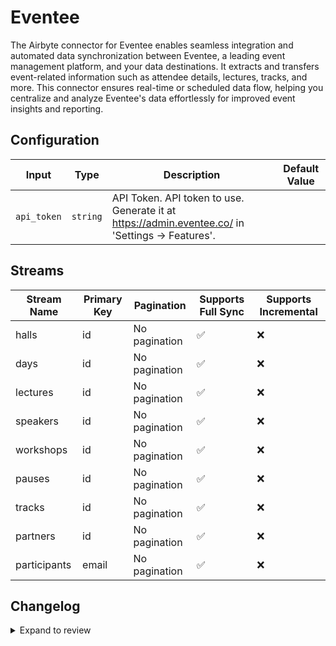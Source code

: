 # Eventee
The Airbyte connector for Eventee enables seamless integration and automated data synchronization between Eventee, a leading event management platform, and your data destinations. It extracts and transfers event-related information such as attendee details, lectures, tracks, and more. This connector ensures real-time or scheduled data flow, helping you centralize and analyze Eventee&#39;s data effortlessly for improved event insights and reporting.

## Configuration

| Input | Type | Description | Default Value |
|-------|------|-------------|---------------|
| `api_token` | `string` | API Token. API token to use. Generate it at https://admin.eventee.co/ in &#39;Settings -&gt; Features&#39;. |  |

## Streams
| Stream Name | Primary Key | Pagination | Supports Full Sync | Supports Incremental |
|-------------|-------------|------------|---------------------|----------------------|
| halls | id | No pagination | ✅ |  ❌  |
| days | id | No pagination | ✅ |  ❌  |
| lectures | id | No pagination | ✅ |  ❌  |
| speakers | id | No pagination | ✅ |  ❌  |
| workshops | id | No pagination | ✅ |  ❌  |
| pauses | id | No pagination | ✅ |  ❌  |
| tracks | id | No pagination | ✅ |  ❌  |
| partners | id | No pagination | ✅ |  ❌  |
| participants | email | No pagination | ✅ |  ❌  |

## Changelog

<details>
  <summary>Expand to review</summary>

| Version          | Date              | Pull Request | Subject        |
|------------------|-------------------|--------------|----------------|
| 0.0.18 | 2025-04-12 | [57757](https://github.com/airbytehq/airbyte/pull/57757) | Update dependencies |
| 0.0.17 | 2025-04-05 | [57221](https://github.com/airbytehq/airbyte/pull/57221) | Update dependencies |
| 0.0.16 | 2025-03-29 | [56510](https://github.com/airbytehq/airbyte/pull/56510) | Update dependencies |
| 0.0.15 | 2025-03-22 | [55986](https://github.com/airbytehq/airbyte/pull/55986) | Update dependencies |
| 0.0.14 | 2025-03-08 | [55302](https://github.com/airbytehq/airbyte/pull/55302) | Update dependencies |
| 0.0.13 | 2025-03-01 | [54934](https://github.com/airbytehq/airbyte/pull/54934) | Update dependencies |
| 0.0.12 | 2025-02-22 | [54377](https://github.com/airbytehq/airbyte/pull/54377) | Update dependencies |
| 0.0.11 | 2025-02-15 | [53780](https://github.com/airbytehq/airbyte/pull/53780) | Update dependencies |
| 0.0.10 | 2025-02-08 | [53313](https://github.com/airbytehq/airbyte/pull/53313) | Update dependencies |
| 0.0.9 | 2025-02-01 | [52842](https://github.com/airbytehq/airbyte/pull/52842) | Update dependencies |
| 0.0.8 | 2025-01-25 | [52360](https://github.com/airbytehq/airbyte/pull/52360) | Update dependencies |
| 0.0.7 | 2025-01-18 | [51646](https://github.com/airbytehq/airbyte/pull/51646) | Update dependencies |
| 0.0.6 | 2025-01-11 | [51077](https://github.com/airbytehq/airbyte/pull/51077) | Update dependencies |
| 0.0.5 | 2024-12-28 | [50554](https://github.com/airbytehq/airbyte/pull/50554) | Update dependencies |
| 0.0.4 | 2024-12-21 | [50009](https://github.com/airbytehq/airbyte/pull/50009) | Update dependencies |
| 0.0.3 | 2024-12-14 | [49470](https://github.com/airbytehq/airbyte/pull/49470) | Update dependencies |
| 0.0.2 | 2024-12-12 | [49191](https://github.com/airbytehq/airbyte/pull/49191) | Update dependencies |
| 0.0.1 | 2024-10-28 | | Initial release by [@parthiv11](https://github.com/parthiv11) via Connector Builder |

</details>
